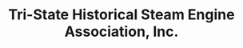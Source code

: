 ---
layout: repo
title: "Tri-State Historical Steam Engine Association, Inc."
id: 14551
permalink: repos/14551/
---